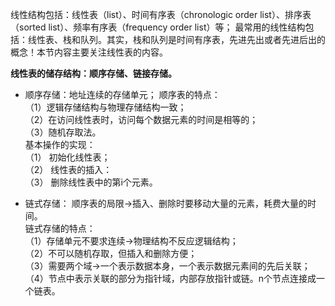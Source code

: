 线性结构包括：线性表（list）、时间有序表（chronologic order list）、排序表（sorted list）、频率有序表（frequency order list）等；
最常用的线性结构包括：线性表、栈和队列。其实，栈和队列是时间有序表，先进先出或者先进后出的概念！本节内容主要关注线性表的内容。

**线性表的储存结构：顺序存储、链接存储。**

* 顺序存储：地址连续的存储单元；
顺序表的特点：  
（1）逻辑存储结构与物理存储结构一致；  
（2）在访问线性表时，访问每个数据元素的时间是相等的；  
（3）随机存取法。  
基本操作的实现：  
（1） 初始化线性表；   
（2） 线性表的插入：   
（3） 删除线性表中的第i个元素。   

* 链式存储：
顺序表的局限->插入、删除时要移动大量的元素，耗费大量的时间。  
链式存储的特点：  
（1）存储单元不要求连续->物理结构不反应逻辑结构；  
（2）不可以随机存取，但插入和删除方便；  
（3）需要两个域->一个表示数据本身，一个表示数据元素间的先后关联；  
（4）节点中表示关联的部分为指针域，内部存放指针或链。n个节点连接成一个链表。   